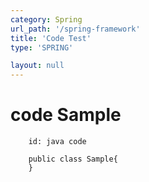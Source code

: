 ```yaml
---
category: Spring
url_path: '/spring-framework'
title: 'Code Test'
type: 'SPRING'

layout: null
---
```

# code Sample

```
    id: java code
    
    public class Sample{
    }
```

